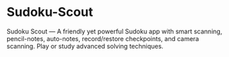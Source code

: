 # Sudoku-Scout
Sudoku Scout — A friendly yet powerful Sudoku app with smart scanning, pencil-notes, auto-notes, record/restore checkpoints, and camera scanning. Play or study advanced solving techniques.
